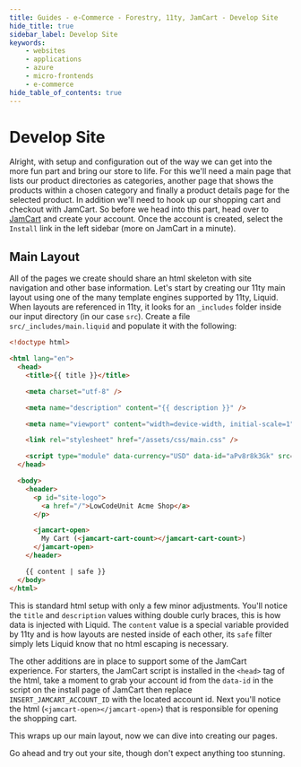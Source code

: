 ```yaml
---
title: Guides - e-Commerce - Forestry, 11ty, JamCart - Develop Site
hide_title: true
sidebar_label: Develop Site
keywords:
    - websites
    - applications
    - azure
    - micro-frontends
    - e-commerce
hide_table_of_contents: true
---
```


# Develop Site

Alright, with setup and configuration out of the way we can get into the more fun part and bring our store to life.  For this we'll need a main page that lists our product directories as categories, another page that shows the products within a chosen category and finally a product details page for the selected product.  In addition we'll need to hook up our shopping cart and checkout with JamCart.  So before we head into this part, head over to [JamCart](https://jamcart.io/) and create your account.  Once the account is created, select the `Install` link in the left sidebar (more on JamCart in a minute).

## Main Layout

All of the pages we create should share an html skeleton with site navigation and other base information.  Let's start by creating our 11ty main layout using one of the many template engines supported by 11ty, Liquid.  When layouts are referenced in 11ty, it looks for an `_includes` folder inside our input directory (in our case `src`). Create a file `src/_includes/main.liquid` and populate it with the following:

```html
<!doctype html>

<html lang="en">
  <head>
    <title>{{ title }}</title>

    <meta charset="utf-8" />

    <meta name="description" content="{{ description }}" />

    <meta name="viewport" content="width=device-width, initial-scale=1" />

    <link rel="stylesheet" href="/assets/css/main.css" />

    <script type="module" data-currency="USD" data-id="aPv8r8k3Gk" src="https://api.jamcart.io/v1/jamcart.js"></script>
  </head>

  <body>
    <header>
      <p id="site-logo">
        <a href="/">LowCodeUnit Acme Shop</a>
      </p>

      <jamcart-open>
        My Cart (<jamcart-cart-count></jamcart-cart-count>)
      </jamcart-open>
    </header>

    {{ content | safe }}
  </body>
</html>
```

This is standard html setup with only a few minor adjustments.  You'll notice the `title` and `description` values withing double curly braces, this is how data is injected with Liquid.  The `content` value is a special variable provided by 11ty and is how layouts are nested inside of each other, its `safe` filter simply lets Liquid know that no html escaping is necessary.

The other additions are in place to support some of the JamCart experience.  For starters, the JamCart script is installed in the `<head>` tag of the html, take a moment to grab your account id from the `data-id` in the script on the install page of JamCart then replace `INSERT_JAMCART_ACCOUNT_ID` with the located account id.  Next you'll notice the html (`<jamcart-open></jamcart-open>`) that is responsible for opening the shopping cart.

This wraps up our main layout, now we can dive into creating our pages.
<!-- 
## The Categories Page

The next thing we will do is put together a page for our categor -->

<!-- 
To create our first page, create src/index.liquid. This will map to the homepage of our website and should look like this:

```html
---
title: 11ty, Forestry, and Jamcart E-Commerce Demo 
description: A demonstration of how to easily build an e-commerce website.
layout: global.liquid
---

<h1 id="category-title">Our Products</h1>

<ul id="products">
  {% for product in collections.product %}
    <li>
      <a href="{{ product.url }}">
        <img alt="" src="{{ product.data.image }}" />
        {{ product.data.title }}
      </a>
      <p class="price">{{ product.data.price | money }}</p>
    </li>
  {% endfor %}
</ul>
```

The part in front bracketed by --- is referred to as "front matter". Data can be written here either in YAML, as demonstrated here, or JSON format, allowing us to associate data with our layout or markdown files. We define title and description here because our own layout file uses these to render the page title and meta description. layout is special and tells 11ty which layout to use, relative to the "_includes" folder. This is the file we've already created for our overall site layout.

|money just runs the filter we defined in .eleventy.js earlier. Its sole purpose is to take a decimal number and format it as currency for display.

collections.product is a special array maintained by 11ty and contains all documents with the tag "product". While we have products, we haven't actually tagged them as a "product" yet so this is currently empty. Once we have documents in this collection, each item returned will contain metadata about the document, including the url where the output lives, and everything we defined in front matter is accessible under data.

To populate this collection, we can add tags: product to each of our products. Adding that to each file individually would be tedious but we can instead take advantage of 11ty's data cascade. If we define a file name products.json inside of our "products" folder, 11ty will use that as default values for all documents inside the folder.

```json
{
  "layout": "product.liquid",
  "tags": "product" 
}
``` -->

Go ahead and try out your site, though don't expect anything too stunning.

<!-- 
At this point, you can actually open your website and see a homepage! Feel free to grab the files from the demo repository to add a little style.

The final step is to create the layout for our product pages. We already referenced it products.json, so just create src/_includex/product.liquid:

```html
---
layout: global.liquid
---

<div id="product-view">
  <img alt="" src="{{ image }}" height="959" width="640" />

  <form class="body">
    <h1>{{ title }}</h1>
    <p class="price">{{ price | money }}</p>
    <h2>Product Description</h2>
    <p>{{ description }}</p>
    <p>
      <label>
        Size
        <select name="Size">
          <option>Small</option>
          <option selected>Medium</option>
          <option>Large</option>
        </select>
      </label>
    </p>
    <div>
      <jamcart-add
        include-form-data
        image="{{ image }}"
        name="{{ title }}"
        price="{{ price }}"
        url="{{ page.url }}"></jamcart-add>
    </div>
  </form>
</div>
```

Defining layout at the top here allows us to chain layouts. Our data files will get fed in to this and then the results of that get fed into global.liquid, giving us our top navigation bar. #ADD TO CART#, like the #OPEN CART# before, is just a reminder to ourselves to come back and fix this. We'll be replacing when we install JamCart.

# Commerce with JamCart

Now that we can open a shopping cart, we need the ability to add items to it. Open up src/_includes/product.liquid and replace #ADD TO CART# with:

```html
<jamcart-add
  include-form-data
  image="{{ image }}"
  name="{{ title }}"
  price="{{ price }}"
  url="{{ page.url }}"></jamcart-add>
```

This creates an "Add To Cart" button and passes the parameters to JamCart. page here is a special variable supplied by 11ty that we use to pass the current page's url. include-form-data instructs JamCart to include all data from the containing form. That includes the size `<select>` we included in this template.

We just have a few steps left with JamCart:

Whitelist the domain our code is hosted on
Create a Shipping Method
We can't whitelist the domain until we know which domain to whitelist, so we'll come back to that after uploading our code to Netlify.

Creating a new Shipping Method just requires opening the dashboard, going to "Shipping", and pressing "Create".

New Shipping Method

Here, we've created free ground shipping for anyone inside the USA. Be aware that customers will not be allowed to checkout if they have an item that requires shipping and you have not yet created a shipping method that includes their address. -->
